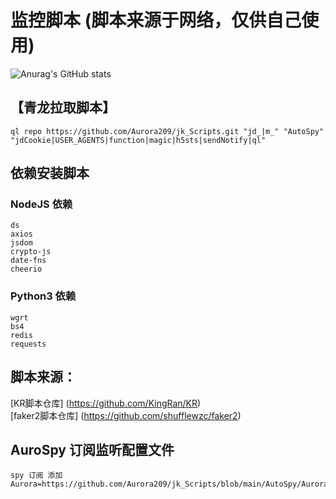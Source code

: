 #  监控脚本 (脚本来源于网络，仅供自己使用)
![Anurag's GitHub stats](https://github-readme-stats.vercel.app/api?username=Aurora209&theme=dark&show_icons=true)
<!-- (https://github.com/anuraghazra/github-readme-stats) -->
## 【青龙拉取脚本】<!-- 第一个要素： ql raw 或者 ql repo （拉取单个文件或拉取整个库）第二个要素： 一个git库地址 第三个要素： ""（里面标记想要拉取什么类型脚本）第四个要素： 第二个 "" （里面标记排除什么脚本不拉取）第五个要素： 第三个 "" （里面标记拉取什么依赖文件，这里面标记的脚本会放进依赖库而不是运行库）第六个要素： 最后一个 "" （里面标记拉取前面gt库的那个分支） -->
~~~
ql repo https://github.com/Aurora209/jk_Scripts.git "jd_|m_" "AutoSpy" "jdCookie|USER_AGENTS|function|magic|h5sts|sendNotify|ql"
~~~
## 依赖安装脚本
###  NodeJS 依赖
~~~
ds
axios
jsdom
crypto-js
date-fns
cheerio
~~~

###  Python3 依赖
~~~
wgrt
bs4
redis
requests
~~~

##  脚本来源：  
[KR脚本仓库] (https://github.com/KingRan/KR) </br>
[faker2脚本仓库] (https://github.com/shufflewzc/faker2) </br>


##  AuroSpy 订阅监听配置文件
~~~
spy 订阅 添加 Aurora=https://github.com/Aurora209/jk_Scripts/blob/main/AutoSpy/Aurora.spy
~~~